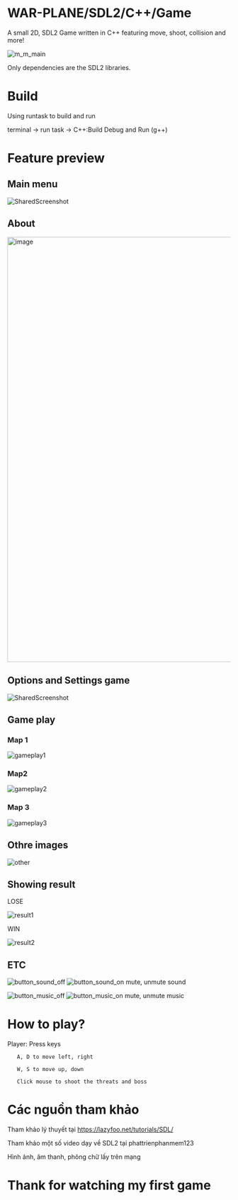 # WAR-PLANE/SDL2/C++/Game

A small 2D, SDL2 Game written in C++ featuring move, shoot, collision and more!

![m_m_main](https://user-images.githubusercontent.com/124224840/234486993-aad17fae-24d8-4463-92d9-920ce4c94693.png)

Only dependencies are the SDL2 libraries.

# Build

Using runtask to build and run

terminal -> run task -> C++:Build Debug and Run (g++)

# Feature preview

## Main menu

![SharedScreenshot](https://user-images.githubusercontent.com/124224840/234484057-7703af86-2f4f-4390-bb73-6c070e3b048c.jpg)

## About

<img width="960" alt="image" src="https://user-images.githubusercontent.com/124224840/234497496-51299638-6835-4017-8525-eba909a49f8a.png">


## Options and Settings game

![SharedScreenshot](https://user-images.githubusercontent.com/124224840/236388134-9a53a341-8928-41ce-aa4d-35b596024ede.jpg)

## Game play

### Map 1

![gameplay1](https://user-images.githubusercontent.com/124224840/234488975-a0e8094c-9843-4a63-9b0b-839c70b5779b.jpg)

### Map2

![gameplay2](https://user-images.githubusercontent.com/124224840/234489900-cdaf64d5-b1e8-4c23-8965-3277a2ee9ae4.jpg)

### Map 3

![gameplay3](https://user-images.githubusercontent.com/124224840/234489961-4b3ca26e-8ff1-4c08-bbb1-1e4d1622ca10.jpg)

## Othre images

![other](https://user-images.githubusercontent.com/124224840/234492277-784447ce-35e5-4b6a-893a-cd727802c709.jpg)

## Showing result

LOSE

![result1](https://user-images.githubusercontent.com/124224840/234490939-367fbe8d-3801-4520-a795-ed834a68c96e.jpg)

WIN

![result2](https://user-images.githubusercontent.com/124224840/234491013-b7292288-4214-49ff-bf6e-f2244293ac99.jpg)

## ETC

![button_sound_off](https://user-images.githubusercontent.com/124224840/234491452-10ff095d-8fa5-4d8f-90a8-fad6fc6c5f21.png) ![button_sound_on](https://user-images.githubusercontent.com/124224840/234491417-d264b285-a83f-4645-be03-bddc21faebdc.png)   mute, unmute sound

![button_music_off](https://user-images.githubusercontent.com/124224840/234491515-ab30cc1b-8cb7-44b7-b9ea-b797b8bb74f7.png) ![button_music_on](https://user-images.githubusercontent.com/124224840/234491498-14647bfa-e1ef-47ce-9295-77f00752b037.png)   mute, unmute music

# How to play?

Player: Press keys
       
       A, D to move left, right
       
       W, S to move up, down
       
       Click mouse to shoot the threats and boss
       
       
# Các nguồn tham khảo 
Tham khảo lý thuyết tại https://lazyfoo.net/tutorials/SDL/

Tham khảo một số video dạy về SDL2 tại phattrienphanmem123

Hình ảnh, âm thanh, phông chữ lấy trên mạng

# Thank for watching my first game
